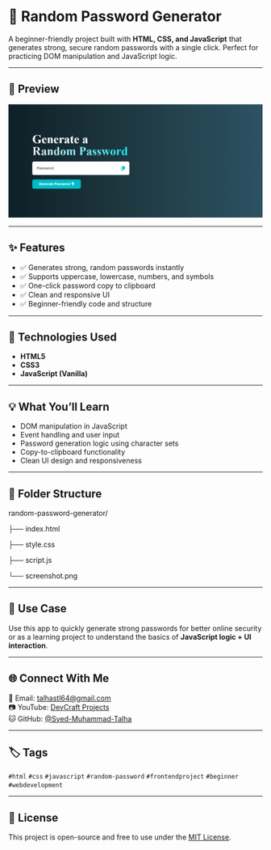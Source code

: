 # 🔐 Random Password Generator

A beginner-friendly project built with **HTML, CSS, and JavaScript** that generates strong, secure random passwords with a single click. Perfect for practicing DOM manipulation and JavaScript logic.

---

## 📸 Preview

![Random Password Generator Screenshot](./screenshot.png)  

---

## ✨ Features

- ✅ Generates strong, random passwords instantly  
- ✅ Supports uppercase, lowercase, numbers, and symbols  
- ✅ One-click password copy to clipboard  
- ✅ Clean and responsive UI  
- ✅ Beginner-friendly code and structure

---

## 📁 Technologies Used

- **HTML5**
- **CSS3**
- **JavaScript (Vanilla)**

---

## 💡 What You’ll Learn

- DOM manipulation in JavaScript
- Event handling and user input
- Password generation logic using character sets
- Copy-to-clipboard functionality
- Clean UI design and responsiveness

---

## 📂 Folder Structure

random-password-generator/

├── index.html

├── style.css

├── script.js

└── screenshot.png


---

## 🧠 Use Case

Use this app to quickly generate strong passwords for better online security or as a learning project to understand the basics of **JavaScript logic + UI interaction**.

---

## 🌐 Connect With Me

📧 Email: [talhastl64@gmail.com](talhastl64@gmail.com)  
📷 YouTube: [DevCraft Projects](https://www.youtube.com/@devcraftprojects)  
🐱 GitHub: [@Syed-Muhammad-Talha](https://github.com/Syed-Muhammad-Talha)

---

## 🏷️ Tags

`#html` `#css` `#javascript` `#random-password` `#frontendproject` `#beginner` `#webdevelopment`

---

## 📄 License

This project is open-source and free to use under the [MIT License](LICENSE).


